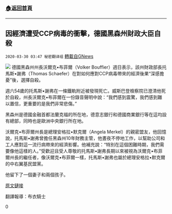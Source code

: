 ###  [:house:返回首頁](https://github.com/ourhimalayas/txt)
---

## 因經濟遭受CCP病毒的衝擊，德國黑森州財政大臣自殺
`2020-03-30 03:47 秘密翻译组` [轉載自GNews](https://gnews.org/zh-hant/156984/)

![](https://s3-ap-northeast-1.amazonaws.com/news.guo.offload.media/wp-content/uploads/2020/03/30034800/2-108.png)
德國黑森州州長沃爾克•布菲爾（Volker Bouffier）週日表示，該州財政部長托馬斯•謝弗（Thomas Schaefer）在對如何應對CCP病毒帶來的經濟後果“深感擔憂”後，選擇自殺。

週六54歲的托馬斯•謝弗在一條鐵軌附近被發現死亡。威斯巴登檢察院已澄清他死於自殺，州長沃爾克•布菲爾在一份錄音聲明中說：“我們感到震驚，我們感到難以置信，更重要的是我們非常悲傷。”

黑森州是德國金融首都法蘭克福的所在地，德意志銀行和德國商業銀行等在這均設有總部，同時也是歐洲中央銀行所在地。

沃爾克•布菲爾州長是總理安格拉•默克爾（Angela Merkel）的親密盟友，他回憶說，托馬斯•謝弗曾擔任黑森州10年財務主管，他晝夜不停地工作，以幫助公司和工人應對這一流行病帶來的經濟影響。他補充說：“特別在這個困難時期，我們需要像他這樣的人。”受歡迎且受人尊敬的托馬斯•謝弗長期以來被視為沃爾克•布菲爾州長的繼任者，像沃爾克•布菲爾一樣，托馬斯•謝弗也屬於總理安格拉•默克爾的中右翼基民盟黨。

他留下了一個妻子和兩個孩子。

[原文鏈接](https://www.ndtv.com/world-news/coronavirus-outbreak-german-minister-thomas-schaefer-kills-self-being-worried-about-coronavirus-econ-2202639)

翻譯報導：布衣騎士

0
